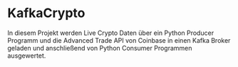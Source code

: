 # KafkaCrypto
In diesem Projekt werden Live Crypto Daten über ein Python Producer Programm und die Advanced Trade API von Coinbase in einen Kafka Broker geladen und anschließend von Python Consumer Programmen ausgewertet.   
